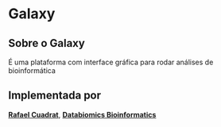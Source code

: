 # Galaxy

## Sobre o Galaxy
É uma plataforma com interface gráfica para rodar análises de bioinformática

## Implementada por
[**Rafael Cuadrat**](https://www.researchgate.net/profile/Rafael_Cuadrat), [**Databiomics Bioinformatics**](https://www.databiomics.net/)
